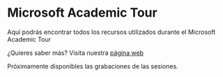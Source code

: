 # Microsoft Academic Tour
Aquí podrás encontrar todos los recursos utilizados durante el Microsoft Academic Tour

¿Quieres saber más? Visita nuestra [página web](http://aka.ms/MSAcademicTour)

Próximamente disponibles las grabaciones de las sesiones.
